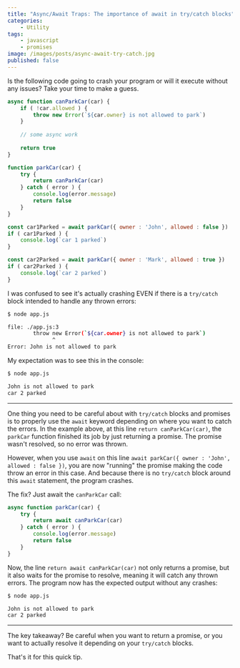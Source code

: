 ```yaml
---
title: "Async/Await Traps: The importance of await in try/catch blocks"
categories:
    - Utility
tags:
    - javascript
    - promises
image: /images/posts/async-await-try-catch.jpg
published: false
---
```


Is the following code going to crash your program or will it execute without any issues? Take your time to make a guess.

```js
async function canParkCar(car) {
    if ( !car.allowed ) {
        throw new Error(`${car.owner} is not allowed to park`)
    }
    
    // some async work
    
    return true
}

function parkCar(car) {
    try {
        return canParkCar(car)
    } catch ( error ) {
        console.log(error.message)
        return false
    }
}

const car1Parked = await parkCar({ owner : 'John', allowed : false })
if ( car1Parked ) {
    console.log(`car 1 parked`)
}

const car2Parked = await parkCar({ owner : 'Mark', allowed : true })
if ( car2Parked ) {
    console.log(`car 2 parked`)
}
```

I was confused to see it's actually crashing EVEN if there is a `try/catch` block intended to handle any thrown errors:

```bash
$ node app.js

file: ./app.js:3
        throw new Error(`${car.owner} is not allowed to park`)
              ^
Error: John is not allowed to park
```

My expectation was to see this in the console:

```bash
$ node app.js

John is not allowed to park
car 2 parked
```
---
One thing you need to be careful about with `try/catch` blocks and promises is to properly use the `await` keyword
depending on where you want to catch the errors.
In the example above, at this line `return canParkCar(car)`, the `parkCar` function finished its job by just 
returning a promise. The promise wasn't resolved, so no error was thrown. 

However, when you use `await` on this line `await parkCar({ owner : 'John', allowed : false })`, you are now "running" the
promise making the code throw an error in this case. And because there is no `try/catch` block around this `await` statement,
the program crashes.

The fix? Just await the `canParkCar` call:
```js
async function parkCar(car) {
    try {
        return await canParkCar(car)
    } catch ( error ) {
        console.log(error.message)
        return false
    }
}
```

Now, the line `return await canParkCar(car)` not only returns a promise, but it also waits for the promise to resolve,
meaning it will catch any thrown errors. The program now has the expected output without any crashes:
```bash
$ node app.js

John is not allowed to park
car 2 parked
```
---
The key takeaway? Be careful when you want to return a promise, or you want to actually resolve it depending on your `try/catch` blocks.

That's it for this quick tip.



